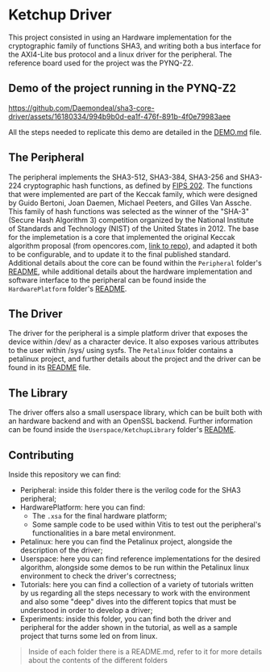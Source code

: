 # Ketchup Driver

This project consisted in using an Hardware implementation for the cryptographic family of functions SHA3, and writing both a bus interface for the AXI4-Lite bus protocol and a linux driver for the peripheral. The reference board used for the project was the PYNQ-Z2.


## Demo of the project running in the PYNQ-Z2

https://github.com/Daemondeal/sha3-core-driver/assets/16180334/994b9b0d-ea1f-476f-891b-4f0e79983aee


All the steps needed to replicate this demo are detailed in the [DEMO.md](./DEMO.md) file.

## The Peripheral

The peripheral implements the SHA3-512, SHA3-384, SHA3-256 and SHA3-224 cryptographic hash functions, as defined by [FIPS 202](https://nvlpubs.nist.gov/nistpubs/fips/nist.fips.202.pdf).
The functions that were implemented are part of the Keccak family, which were designed by Guido Bertoni, Joan Daemen, Michael Peeters, and Gilles Van Assche. This family of hash functions was selected as the winner of the "SHA-3" (Secure Hash Algorithm 3) competition organized by the National Institute of Standards and Technology (NIST) of the United States in 2012.
The base for the implemetation is a core that implemented the original Keccak algorithm proposal (from opencores.com, [link to repo](https://github.com/freecores/sha3)), and adapted it both to be configurable, and to update it to the final published standard.
Additional details about the core can be found within the `Peripheral` folder's [README](./Peripheral/README.md), while additional details about the hardware implementation and software interface to the peripheral can be found inside the `HardwarePlatform` folder's [README](./HardwarePlatform/README.md).

## The Driver

The driver for the peripheral is a simple platform driver that exposes the device within /dev/ as a character device. It also exposes various attributes to the user within /sys/ using sysfs. The `Petalinux` folder contains a petalinux project, and further details about the project and the driver can be found in its [README](./Petalinux/README.md) file.

## The Library

The driver offers also a small userspace library, which can be built both with an hardware backend and with an OpenSSL backend. Further information can be found inside the `Userspace/KetchupLibrary` folder's [README](./Userspace/KetchupLibrary/README.md).

## Contributing

Inside this repository we can find:

- Peripheral: inside this folder there is the verilog code for the SHA3 peripheral;
- HardwarePlatform: here you can find:
  - The `.xsa` for the final hardware platform;
  - Some sample code to be used within Vitis to test out the peripheral's functionalities in a bare metal environment.
- Petalinux: here you can find the Petalinux project, alongside the description of the driver;
- Userspace: here you can find reference implementations for the desired algorithm, alongside some demos to be run within the Petalinux linux environment to check the driver's correctness;
- Tutorials: here you can find a collection of a variety of tutorials written by us regarding all the steps necessary to work with the environment and also some "deep" dives into the different topics that must be understood in order to develop a driver;
- Experiments: inside this folder, you can find both the driver and peripheral for the adder shown in the tutorial, as well as a sample project that turns some led on from linux.

> Inside of each folder there is a README.md, refer to it for more details about the contents of the different folders
